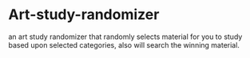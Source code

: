 # Art-study-randomizer
an art study randomizer that randomly selects material for you to study based upon selected categories, also will search the winning material.
